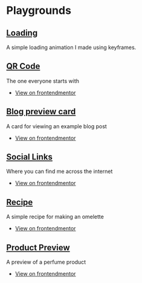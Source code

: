 # Playgrounds

## [Loading](https://playgrounds.sambot.dev/loading/)
A simple loading animation I made using keyframes.

## [QR Code](https://playgrounds.sambot.dev/QR-code/)
The one everyone starts with
- [View on frontendmentor](https://www.frontendmentor.io/challenges/qr-code-component-iux_sIO_H/hub)

## [Blog preview card](https://playgrounds.sambot.dev/blog-card)
A card for viewing an example blog post
- [View on frontendmentor](https://www.frontendmentor.io/challenges/blog-preview-card-ckPaj01IcS/hub)

## [Social Links](https://playgrounds.sambot.dev/social-links)
Where you can find me across the internet
- [View on frontendmentor](https://www.frontendmentor.io/solutions/social-links-profile-created-in-30-minutes-mostly-hGkduRaQeJ)

## [Recipe](https://playgrounds.sambot.dev/recipe)
A simple recipe for making an omelette
- [View on frontendmentor](https://www.frontendmentor.io/solutions/recipe-page-built-using-neovim-V2V3AzHUHA)

## [Product Preview](https://playgrounds.sambot.dev/product-preview)
A preview of a perfume product
- [View on frontendmentor](https://www.frontendmentor.io/challenges/product-preview-card-component-GO7UmttRfa/hub)
